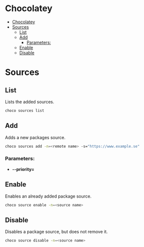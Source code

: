 # Chocolatey
<!--ts-->
* [Chocolatey](chocolatey.md#chocolatey)
* [Sources](chocolatey.md#sources)
   * [List](chocolatey.md#list)
   * [Add](chocolatey.md#add)
      * [Parameters:](chocolatey.md#parameters)
   * [Enable](chocolatey.md#enable)
   * [Disable](chocolatey.md#disable)

<!-- Added by: runner, at: Fri Jan 14 10:26:08 UTC 2022 -->

<!--te-->

# Sources

## List

Lists the added sources.

```bash
choco sources list
```

## Add

Adds a new packages source.

```bash
choco sources add -n=<remote name> -s="https://www.example.se"
```

### Parameters:

- **--priority=<int>**

## Enable

Enables an already added package source.

```bash
choco source enable -n=<source name>
```

## Disable

Disables a package source, but does not remove it.

```bash
choco source disable -n=<source name>
```
